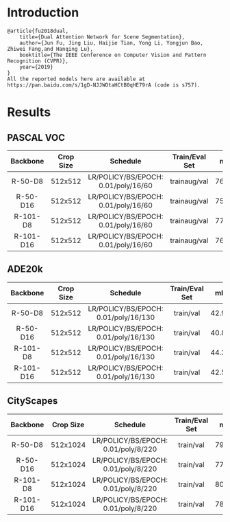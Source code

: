 # Introduction
```
@article{fu2018dual,
    title={Dual Attention Network for Scene Segmentation},
    author={Jun Fu, Jing Liu, Haijie Tian, Yong Li, Yongjun Bao, Zhiwei Fang,and Hanqing Lu},
    booktitle={The IEEE Conference on Computer Vision and Pattern Recognition (CVPR)},
    year={2019}
}
All the reported models here are available at https://pan.baidu.com/s/1gD-NJJWOtaHCtB0qHE79rA (code is s757).
```


# Results

## PASCAL VOC
| Backbone  | Crop Size  | Schedule                             | Train/Eval Set  | mIoU   | Download                 |
| :-:       | :-:        | :-:                                  | :-:             | :-:    | :-:                      |
| R-50-D8   | 512x512    | LR/POLICY/BS/EPOCH: 0.01/poly/16/60  | trainaug/val    | 76.39% | [model](https://github.com/SegmentationBLWX/modelstore/releases/download/ssseg_danet/danet_resnet50os8_voc_train.pth) &#124; [log](https://github.com/SegmentationBLWX/modelstore/releases/download/ssseg_danet/danet_resnet50os8_voc_train.log) |
| R-50-D16  | 512x512    | LR/POLICY/BS/EPOCH: 0.01/poly/16/60  | trainaug/val    | 75.04% | [model](https://github.com/SegmentationBLWX/modelstore/releases/download/ssseg_danet/danet_resnet50os16_voc_train.pth) &#124; [log](https://github.com/SegmentationBLWX/modelstore/releases/download/ssseg_danet/danet_resnet50os16_voc_train.log) |
| R-101-D8  | 512x512    | LR/POLICY/BS/EPOCH: 0.01/poly/16/60  | trainaug/val    | 77.97% | [model](https://github.com/SegmentationBLWX/modelstore/releases/download/ssseg_danet/danet_resnet101os8_voc_train.pth) &#124; [log](https://github.com/SegmentationBLWX/modelstore/releases/download/ssseg_danet/danet_resnet101os8_voc_train.log) |
| R-101-D16 | 512x512    | LR/POLICY/BS/EPOCH: 0.01/poly/16/60  | trainaug/val    | 76.99% | [model](https://github.com/SegmentationBLWX/modelstore/releases/download/ssseg_danet/danet_resnet101os16_voc_train.pth) &#124; [log](https://github.com/SegmentationBLWX/modelstore/releases/download/ssseg_danet/danet_resnet101os16_voc_train.log) |

## ADE20k
| Backbone  | Crop Size  | Schedule                             | Train/Eval Set  | mIoU   | Download                 |
| :-:       | :-:        | :-:                                  | :-:             | :-:    | :-:                      |
| R-50-D8   | 512x512    | LR/POLICY/BS/EPOCH: 0.01/poly/16/130 | train/val       | 42.90% | [model](https://github.com/SegmentationBLWX/modelstore/releases/download/ssseg_danet/danet_resnet50os8_ade20k_train.pth) &#124; [log](https://github.com/SegmentationBLWX/modelstore/releases/download/ssseg_danet/danet_resnet50os8_ade20k_train.log) |
| R-50-D16  | 512x512    | LR/POLICY/BS/EPOCH: 0.01/poly/16/130 | train/val       | 40.85% | [model](https://github.com/SegmentationBLWX/modelstore/releases/download/ssseg_danet/danet_resnet50os16_ade20k_train.pth) &#124; [log](https://github.com/SegmentationBLWX/modelstore/releases/download/ssseg_danet/danet_resnet50os16_ade20k_train.log) |
| R-101-D8  | 512x512    | LR/POLICY/BS/EPOCH: 0.01/poly/16/130 | train/val       | 44.37% | [model](https://github.com/SegmentationBLWX/modelstore/releases/download/ssseg_danet/danet_resnet101os8_ade20k_train.pth) &#124; [log](https://github.com/SegmentationBLWX/modelstore/releases/download/ssseg_danet/danet_resnet101os8_ade20k_train.log) |
| R-101-D16 | 512x512    | LR/POLICY/BS/EPOCH: 0.01/poly/16/130 | train/val       | 42.58% | [model](https://github.com/SegmentationBLWX/modelstore/releases/download/ssseg_danet/danet_resnet101os16_ade20k_train.pth) &#124; [log](https://github.com/SegmentationBLWX/modelstore/releases/download/ssseg_danet/danet_resnet101os16_ade20k_train.log) |

## CityScapes
| Backbone  | Crop Size  | Schedule                             | Train/Eval Set  | mIoU   | Download                 |
| :-:       | :-:        | :-:                                  | :-:             | :-:    | :-:                      |
| R-50-D8   | 512x1024   | LR/POLICY/BS/EPOCH: 0.01/poly/8/220  | train/val       | 79.47% | [model](https://github.com/SegmentationBLWX/modelstore/releases/download/ssseg_danet/danet_resnet50os8_cityscapes_train.pth) &#124; [log](https://github.com/SegmentationBLWX/modelstore/releases/download/ssseg_danet/danet_resnet50os8_cityscapes_train.log) |
| R-50-D16  | 512x1024   | LR/POLICY/BS/EPOCH: 0.01/poly/8/220  | train/val       | 77.60% | [model](https://github.com/SegmentationBLWX/modelstore/releases/download/ssseg_danet/danet_resnet50os16_cityscapes_train.pth) &#124; [log](https://github.com/SegmentationBLWX/modelstore/releases/download/ssseg_danet/danet_resnet50os16_cityscapes_train.log) |
| R-101-D8  | 512x1024   | LR/POLICY/BS/EPOCH: 0.01/poly/8/220  | train/val       | 80.55% | [model](https://github.com/SegmentationBLWX/modelstore/releases/download/ssseg_danet/danet_resnet101os8_cityscapes_train.pth) &#124; [log](https://github.com/SegmentationBLWX/modelstore/releases/download/ssseg_danet/danet_resnet101os8_cityscapes_train.log) |
| R-101-D16 | 512x1024   | LR/POLICY/BS/EPOCH: 0.01/poly/8/220  | train/val       | 78.23% | [model](https://github.com/SegmentationBLWX/modelstore/releases/download/ssseg_danet/danet_resnet101os16_cityscapes_train.pth) &#124; [log](https://github.com/SegmentationBLWX/modelstore/releases/download/ssseg_danet/danet_resnet101os16_cityscapes_train.log) |